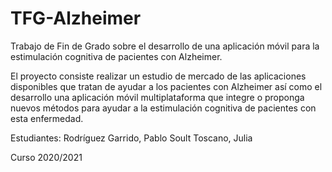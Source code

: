 # TFG-Alzheimer
Trabajo de Fin de Grado sobre el desarrollo de una aplicación móvil para la estimulación cognitiva de pacientes con Alzheimer.

El proyecto consiste realizar un estudio de mercado de las aplicaciones disponibles que tratan de ayudar a los pacientes con Alzheimer así como el desarrollo una aplicación móvil
multiplataforma que integre o proponga nuevos métodos para ayudar a la estimulación cognitiva de pacientes con esta enfermedad.


Estudiantes: Rodríguez Garrido, Pablo
             Soult Toscano, Julia

Curso 2020/2021
